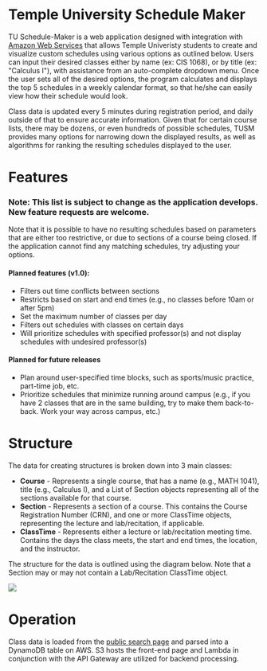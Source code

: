 # Temple University Schedule Maker
TU Schedule-Maker is a web application designed with integration with <a href="https://aws.amazon.com/">Amazon Web Services</a> that allows Temple Univeristy students to create and visualize custom schedules using various options as outlined below. Users can input their desired classes either by name (ex: CIS 1068), or by title (ex: "Calculus I"), with assistance from an auto-complete dropdown menu. Once the user sets all of the desired options, the program calculates and displays the top 5 schedules in a weekly calendar format, so that he/she can easily view how their schedule would look.

Class data is updated every 5 minutes during registration period, and daily outside of that to ensure accurate information. Given that for certain course lists, there may be dozens, or even hundreds of possible schedules, TUSM provides many options for narrowing down the displayed results, as well as algorithms for ranking the resulting schedules displayed to the user.

<h1>Features</h1>
<h3>Note: This list is subject to change as the application develops. New feature requests are welcome.</h3>

Note that it is possible to have no resulting schedules based on parameters that are either too restrictive, or due to sections of a course being closed. If the application cannot find any matching schedules, try adjusting your options.

<h4>Planned features (v1.0):</h5>
<ul>
  <li>Filters out time conflicts between sections</li>
  <li>Restricts based on start and end times (e.g., no classes before 10am or after 5pm)</li>
  <li>Set the maximum number of classes per day</li>
  <li>Filters out schedules with classes on certain days</li>
  <li>Will prioritize schedules with specified professor(s) and not display schedules with undesired professor(s)</li>
</ul>

<h4>Planned for future releases</h4>
<ul>
    <li>Plan around user-specified time blocks, such as sports/music practice, part-time job, etc.</li>
    <li>Prioritize schedules that minimize running around campus (e.g., if you have 2 classes that are in the same building, try to make them back-to-back. Work your way across campus, etc.)</li>
</ul>

<h1>Structure</h1>

The data for creating structures is broken down into 3 main classes:
<ul>
  <li><b>Course</b> - Represents a single course, that has a name (e.g., MATH 1041), title (e.g., Calculus I), and a List of Section objects representing all of the sections available for that course.</li>
  <li><b>Section</b> - Represents a section of a course. This contains the Course Registration Number (CRN), and one or more ClassTime objects, representing the lecture and lab/recitation, if applicable.</li>
  <li><b>ClassTime</b> - Represents either a lecture or lab/recitation meeting time. Contains the days the class meets, the start and end times, the location, and the instructor.</li>
</ul>

The structure for the data is outlined using the diagram below. Note that a Section may or may not contain a Lab/Recitation ClassTime object.

<img src="https://i.imgur.com/iPRAIsz.png">

<h1>Operation</h1>

Class data is loaded from the <a href="https://prd-wlssb.temple.edu/prod8/bwckschd.p_disp_dyn_sched">public search page</a> and parsed into a DynamoDB table on AWS. S3 hosts the front-end page and Lambda in conjunction with the API Gateway are utilized for backend processing.

